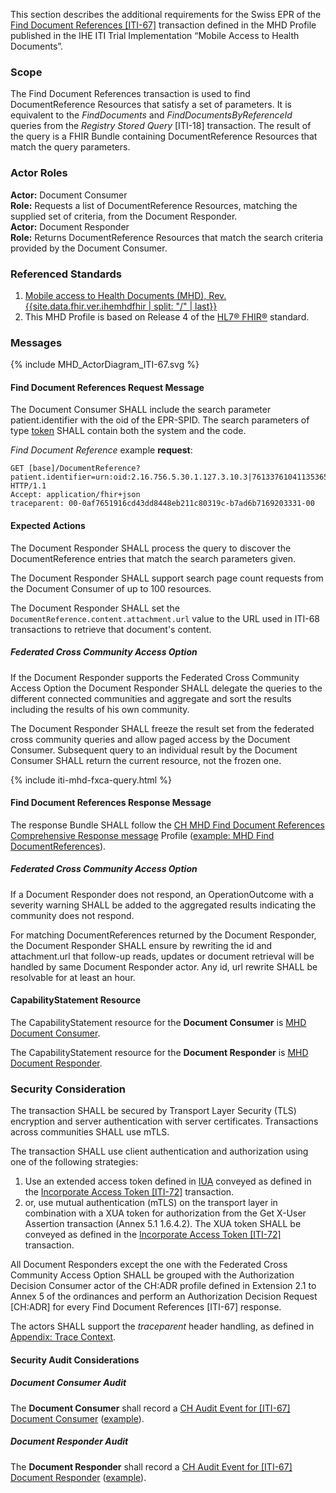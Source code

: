 This section describes the additional requirements for the Swiss EPR of the [Find Document References
[ITI-67]](https://profiles.ihe.net/ITI/MHD/ITI-67.html) transaction defined in the MHD Profile published in the IHE ITI
Trial Implementation “Mobile Access to Health Documents”.

### Scope

The Find Document References transaction is used to find DocumentReference Resources that
satisfy a set of parameters. It is equivalent to the _FindDocuments_ and
_FindDocumentsByReferenceId_ queries from the _Registry Stored Query_ [ITI-18] transaction. The
result of the query is a FHIR Bundle containing DocumentReference Resources that match the
query parameters.

### Actor Roles

**Actor:** Document Consumer   
**Role:** Requests a list of DocumentReference Resources, matching the supplied set of criteria, from the Document Responder.   
**Actor:** Document Responder   
**Role:** Returns DocumentReference Resources that match the search criteria provided by the Document Consumer.   

### Referenced Standards

1. [Mobile access to Health Documents (MHD), Rev. {{site.data.fhir.ver.ihemhdfhir | split: "/" | last}}]({{site.data.fhir.ver.ihemhdfhir}})
2. This MHD Profile is based on Release 4 of the [HL7® FHIR®](https://hl7.org/fhir/R4/index.html) standard.

### Messages

<div>{% include MHD_ActorDiagram_ITI-67.svg %}</div>

#### Find Document References Request Message

The Document Consumer SHALL include the search parameter patient.identifier with the oid of the EPR-SPID.
The search parameters of type [token](https://hl7.org/fhir/R4/search.html#token) SHALL contain both the system and the code.

_Find Document Reference_ example **request**:
```http
GET [base]/DocumentReference?patient.identifier=urn:oid:2.16.756.5.30.1.127.3.10.3|761337610411353650&status=current HTTP/1.1
Accept: application/fhir+json
traceparent: 00-0af7651916cd43dd8448eb211c80319c-b7ad6b7169203331-00
```

####  Expected Actions

The Document Responder SHALL process the query to discover the DocumentReference entries that match the search parameters given.

The Document Responder SHALL support search page count requests from the Document Consumer of up to 100 resources.

The Document Responder SHALL set the `DocumentReference.content.attachment.url` value to the URL used in ITI-68 
transactions to retrieve that document's content.

##### Federated Cross Community Access Option

If the Document Responder supports the Federated Cross Community Access Option the Document Responder SHALL delegate the queries
to the different connected communities and aggregate and sort the results including the results of his own community.

The Document Responder SHALL freeze the result set from the federated cross community queries and allow paged access by the Document Consumer. 
Subsequent query to an individual result by the Document Consumer SHALL return the current resource, not the frozen one. 

{% include iti-mhd-fxca-query.html %}

#### Find Document References Response Message

The response Bundle SHALL follow the [CH MHD Find Document References Comprehensive Response message](StructureDefinition-ch-mhd-documentreference-comprehensive-bundle.html)
Profile ([example: MHD Find DocumentReferences](Bundle-Bundle-FindDocumentReferences.html)).

##### Federated Cross Community Access Option

If a Document Responder does not respond, an OperationOutcome with a severity warning SHALL be added to the aggregated results indicating the community does not respond.

For matching DocumentReferences returned by the Document Responder, the Document Responder SHALL ensure by rewriting the id and attachment.url that follow-up reads, updates or document retrieval will be handled by same Document Responder actor. Any id, url rewrite SHALL be resolvable for at least an hour.

#### CapabilityStatement Resource

The CapabilityStatement resource for the **Document Consumer** is [MHD Document Consumer](CapabilityStatement-CH.MHD.DocumentConsumer.html).

The CapabilityStatement resource for the **Document Responder** is [MHD Document Responder](CapabilityStatement-CH.MHD.DocumentResponder.html).

### Security Consideration

The transaction SHALL be secured by Transport Layer Security (TLS) encryption and server authentication with
server certificates. Transactions across communities SHALL use mTLS.

The transaction SHALL use client authentication and authorization using one of the following strategies:
1. Use an extended access token defined in [IUA](iti-71.html) conveyed as defined in the [Incorporate Access Token [ITI-72]](https://profiles.ihe.net/ITI/IUA/index.html#372-incorporate-access-token-iti-72) transaction.
2. or, use mutual authentication (mTLS) on the transport layer in combination with a XUA token for authorization from the Get X-User Assertion transaction (Annex 5.1 1.6.4.2). The XUA token SHALL be conveyed as defined in the [Incorporate Access Token [ITI-72]](https://profiles.ihe.net/ITI/IUA/index.html#372-incorporate-access-token-iti-72) transaction.

All Document Responders except the one with the Federated Cross Community Access Option SHALL be grouped with the Authorization Decision Consumer actor of the CH:ADR profile
defined in Extension 2.1 to Annex 5 of the ordinances and perform an Authorization Decision Request [CH:ADR] for
every Find Document References [ITI-67] response.

The actors SHALL support the _traceparent_ header handling, as defined in [Appendix: Trace Context](tracecontext.html).

#### Security Audit Considerations

##### Document Consumer Audit

The **Document Consumer** shall record a
[CH Audit Event for [ITI-67] Document Consumer](StructureDefinition-ChAuditEventIti67Consumer.html) 
([example](AuditEvent-ChAuditEventIti67ConsumerExample.html)).

##### Document Responder Audit

The **Document Responder** shall record a
[CH Audit Event for [ITI-67] Document Responder](StructureDefinition-ChAuditEventIti67Responder.html)
([example](AuditEvent-ChAuditEventIti67ResponderExample.html)).
